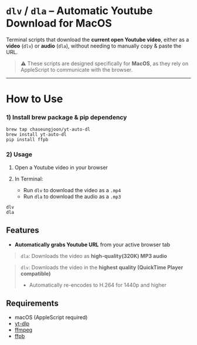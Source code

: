 # `dlv` / `dla` – Automatic Youtube Download for MacOS

Terminal scripts that download the **current open Youtube video**, either as a **video** (`dlv`) or **audio** (`dla`), without needing to manually copy & paste the URL.

> ⚠️ These scripts are designed specifically for **MacOS**, as they rely on AppleScript to communicate with the browser.

---

# How to Use

### 1) Install brew package & pip dependency
```
brew tap chaseungjoon/yt-auto-dl
brew install yt-auto-dl
pip install ffpb
```

### 2) Usage

1. Open a Youtube video in your browser
2. In Terminal:

   - Run `dlv` to download the video as a `.mp4`
   - Run `dla` to download the audio as a `.mp3`

```
dlv
dla
```

## Features

- **Automatically grabs Youtube URL** from your active browser tab
> `dla`: Downloads the video as **high-quality(320K) MP3 audio**

> `dlv`: Downloads the video in the **highest quality (QuickTime Player compatible)**  
>  - Automatically re-encodes to H.264 for 1440p and higher


## Requirements

- macOS (AppleScript required)
- [yt-dlp](https://github.com/yt-dlp/yt-dlp)
- [ffmpeg](https://ffmpeg.org/)
- [ffpb](https://github.com/althonos/ffpb)



